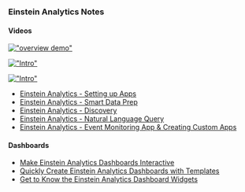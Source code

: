 ### Einstein Analytics Notes

#### Videos


[!["overview demo"](https://img.youtube.com/vi/r07ctsamrd0/0.jpg)](https://www.youtube.com/watch?v=r07ctsamrd0 "overview demo")

[!["Intro"](https://img.youtube.com/vi/qqhlueaTyWQl/0.jpg)](https://www.youtube.com/watch?v=qqhlueaTyWQl "Intro")



 [!["Intro"](https://img.youtube.com/vi/qqhlueaTyWQl/0.jpg)](https://www.youtube.com/watch?v=qqhlueaTyWQl "Intro")
- [Einstein Analytics - Setting up Apps](https://www.youtube.com/watch?v=49-buxIS3Tw)
- [Einstein Analytics - Smart Data Prep](https://www.youtube.com/watch?v=QPoWsrhOrpQ)
- [Einstein Analytics - Discovery](https://www.youtube.com/watch?v=Ev895wkofX4)
- [Einstein Analytics - Natural Language Query](https://www.youtube.com/watch?v=kNEoNAKlOls)
- [Einstein Analytics - Event Monitoring App & Creating Custom Apps](https://www.youtube.com/watch?v=TWpGVzspk0s)


####  Dashboards
- [Make Einstein Analytics Dashboards Interactive](https://www.youtube.com/watch?v=MAvOSYs8YC8)
- [Quickly Create Einstein Analytics Dashboards with Templates](https://www.youtube.com/watch?v=Yv97TFhwF60)
- [Get to Know the Einstein Analytics Dashboard Widgets](https://www.youtube.com/watch?v=_CKlsYUva5w)
